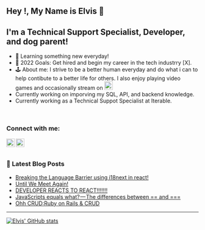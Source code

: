 ## Hey !, My Name is Elvis 👋 

## I'm a Technical Support Specialist, Developer, and dog parent! 
- 🤠 Learning something new everyday! 
- 💸 2022 Goals: Get hired and begin my career in the tech industrry [X].
- 🕹 About me: I strive to be a better human everyday and do what i can to help contibute to a better life for others. I also enjoy playing video games and occasionally stream on [<img alt="elvis | LinkedIn" width="22px" src="https://cdn.jsdelivr.net/npm/simple-icons@v3/icons/twitch.svg" />][twitch]
- Currently working on imporving my SQL, API, and backend knowledge. 
- Currently working as a Technical Suppot Specialist at Iterable.


<br />

### Connect with me: 
[<img align="left" alt="elvis | LinkedIn" width="22px" src="https://cdn.jsdelivr.net/npm/simple-icons@v3/icons/linkedin.svg" />][linkedin]
[<img align="left" alt="elvis | LinkedIn" width="22px" src="https://cdn.jsdelivr.net/npm/simple-icons@v3/icons/twitch.svg" />][twitch]

<br />
<br />

### 📕 Latest Blog Posts
<!-- BLOG-POST-LIST:START -->
- [Breaking the Language Barrier using i18next in react!](https://medium.com/nerd-for-tech/breaking-the-language-barrier-using-i18next-in-react-56e0c2951e23?source=rss-2d20dff57cd6------2)
- [Until We Meet Again!](https://elandi13.medium.com/until-we-meet-again-7ed12b3a365e?source=rss-2d20dff57cd6------2)
- [DEVELOPER REACTS TO REACT!!!!!!!](https://elandi13.medium.com/developer-reacts-to-react-af55831f3c8b?source=rss-2d20dff57cd6------2)
- [JavaScripts equals what? — The differences between == and ===](https://elandi13.medium.com/javascripts-equals-what-the-differences-between-and-4fc3cf406dee?source=rss-2d20dff57cd6------2)
- [Ohh CRUD:Ruby on Rails &amp; CRUD](https://elandi13.medium.com/ohh-crud-ruby-on-rails-crud-a51c2ad49e25?source=rss-2d20dff57cd6------2)
<!-- BLOG-POST-LIST:END -->


---
[![Elvis' GitHub stats](https://github-readme-stats.vercel.app/api?username=Elandi13)](https://github.com/elandi13/github-readme-stats)







[linkedin]: https://www.linkedin.com/in/elvis-landi-32101b20b/
[twitch]: https://www.twitch.tv/el_lombre
